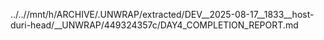 ../..//mnt/h/ARCHIVE/.UNWRAP/extracted/DEV__2025-08-17__1833__host-duri-head/__UNWRAP/449324357c/DAY4_COMPLETION_REPORT.md